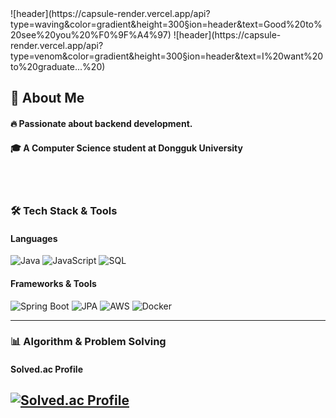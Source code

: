 <div>
  <!--Header-->
  ![header](https://capsule-render.vercel.app/api?type=waving&color=gradient&height=300&section=header&text=Good%20to%20see%20you%20%F0%9F%A4%97)
  ![header](https://capsule-render.vercel.app/api?type=venom&color=gradient&height=300&section=header&text=I%20want%20to%20graduate...%20)
</div>

<div>
  <!--Body-->
  
  ## 👀 About Me
  #### :fire: Passionate about backend development.<br/>
  #### :mortar_board: A Computer Science student at Dongguk University
  <br/>
  <br/>

  ### 🛠 Tech Stack & Tools
  
  #### **Languages**
  ![Java](https://img.shields.io/badge/Java-ED8B00?style=for-the-badge&logo=java&logoColor=white)
  ![JavaScript](https://img.shields.io/badge/JavaScript-F7DF1E?style=for-the-badge&logo=javascript&logoColor=black)
  ![SQL](https://img.shields.io/badge/SQL-4479A1?style=for-the-badge&logo=mysql&logoColor=white)
  
  #### **Frameworks & Tools**
  ![Spring Boot](https://img.shields.io/badge/Spring%20Boot-6DB33F?style=for-the-badge&logo=springboot&logoColor=white)
  ![JPA](https://img.shields.io/badge/JPA-59666C?style=for-the-badge&logo=jpa&logoColor=white)
  ![AWS](https://img.shields.io/badge/AWS-FF9900?style=for-the-badge&logo=amazon-aws&logoColor=white)
  ![Docker](https://img.shields.io/badge/Docker-2496ED?style=for-the-badge&logo=docker&logoColor=white)
  
  ---
  
  ### 📊 Algorithm & Problem Solving
  #### Solved.ac Profile
  [![Solved.ac Profile](http://mazassumnida.wtf/api/v2/generate_badge?boj=janghb3730)](https://solved.ac/janghb3730)
  ---
</div>
